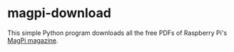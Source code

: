 # magpi-download

This simple Python program downloads all the free PDFs of Raspberry Pi's [MagPi magazine](https://magpi.raspberrypi.com/).
